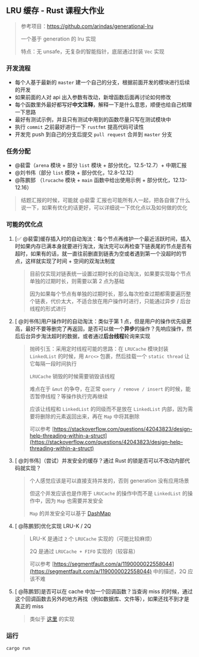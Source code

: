 ## LRU 缓存 - Rust 课程大作业

> 参考项目：https://github.com/arindas/generational-lru
> 
> 一个基于 generation 的 lru 实现
> 
> 特点：无 unsafe，无复杂的智能指针，底层通过封装 `Vec` 实现

### 开发流程
- 每个人基于最新的 `master` 建一个自己的分支，根据前面开发的模块进行后续的开发
- 如果前面的人对 api 出入参数有改动，新增函数后面再讨论如何修改
- 每个函数里外最好都写好**中文注释**，解释一下是什么意思，顺便也给自己梳理一下思路
- 最好有测试示例，并且只有测试中用到的函数尽量只写在测试模块中
- 执行 `commit` 之前最好进行一下 `rustfmt` 提高代码可读性
- 开发完 push 到自己的分支后提交 `pull request` 合并到 `master` 分支

### 任务分配
- @裴雷（`arena` 模块 + 部分 `list` 模块 + 部分优化，12.5-12.7）+ 中期汇报
- @刘书伟（部分 `list` 模块 + 部分优化，12.8-12.12）
- @陈鹏郅 （`lrucache` 模块 + `main` 函数中给出使用示例 + 部分优化，12.13-12.16）

> 结题汇报的时候，可能就 @裴雷 汇报也可能所有人一起，把各自做了什么说一下，如果有优化的话更好，可以详细说一下优化点以及如何做的优化

### 可能的优化点
1. [✅ @裴雷]缓存插入时的自动淘汰：每个节点再维护一个最近活跃时间，插入时如果内存已满本身就要进行淘汰，淘汰完可以再检查下链表尾的节点是否有超时，如果有的话，就一直往前删直到链表为空或者遇到第一个没超时的节点，这样就实现了时间 + 空间的双淘汰制度
   > 目前仅实现对链表统一设置过期时长的自动淘汰，如果要实现每个节点单独的过期时长，则需要以第 2 点为基础
   >
   > 因为如果每个节点有单独的过期时长，那么每次检查过期都需要遍历整个链表，代价太大，不适合放在用户操作时进行，只能通过异步 / 后台线程的形式进行
2. [ @刘书伟]用户操作时的自动淘汰：类似于第 1 点，但是用户的操作优先级更高，最好不要等删完了再返回，是否可以做一个**异步**的操作？先响应操作，然后后台异步淘汰超时的数据，或者通过**后台线程**轮询来实现
   > 抛砖引玉：采用定时线程可能的思路：在 `LRUCache` 模块封装 `LinkedList` 的时候，用 `Arc<>` 包裹，然后挂载一个 `static thread` 让它每隔一段时间执行
   > 
   > `LRUCache` 销毁的时候需要销毁该线程
   >
   > 难点在于 `&mut` 的争夺，在正常 `query / remove / insert` 的时候，能否暂停线程？等操作执行完再继续
   >
   > 应该让线程和 `LinkedList` 的同级而不是放在 `LinkedList` 内部，因为需要将删除的元素返回出来，再在 `Map` 中将其删除
   > 
   > 可以参考 [https://stackoverflow.com/questions/42043823/design-help-threading-within-a-struct](https://stackoverflow.com/questions/42043823/design-help-threading-within-a-struct)
3. [ @刘书伟]（尝试）并发安全的缓存？通过 Rust 的锁是否可以不改动内部代码就实现？
   > 个人感觉应该是可以直接支持并发的，否则 generation 没有应用场景
   >
   > 但这个并发应该也是作用于 `LRUCache` 的操作中而不是 `LinkedList` 的操作中，因为 `Map` 也需要并发安全
   >
   > `Map` 的并发安全可以基于 [DashMap](https://docs.rs/dashmap/3.11.10/dashmap/struct.DashMap.html)
4. [ @陈鹏郅]优化实现 LRU-K / 2Q
   > LRU-K 是通过 `2` 个 `LRUCache` 实现的（可能比较麻烦）
   > 
   > 2Q 是通过 `LRUCache + FIFO` 实现的（较容易）
   >
   > 可以参考 [https://segmentfault.com/a/1190000022558044](https://segmentfault.com/a/1190000022558044) 中的描述，2Q 应该不难
5. [ @陈鹏郅]是否可以在 cache 中加一个回调函数？当查询 miss 的时候，通过这个回调函数去另外的地方再找（例如数据库、文件等），如果还找不到才是真正的 miss
   > 类似于 [这里](https://geektutu.com/post/geecache-day2.html#3-1-%E5%9B%9E%E8%B0%83-Getter) 的实现


### 运行
```sh
cargo run
```